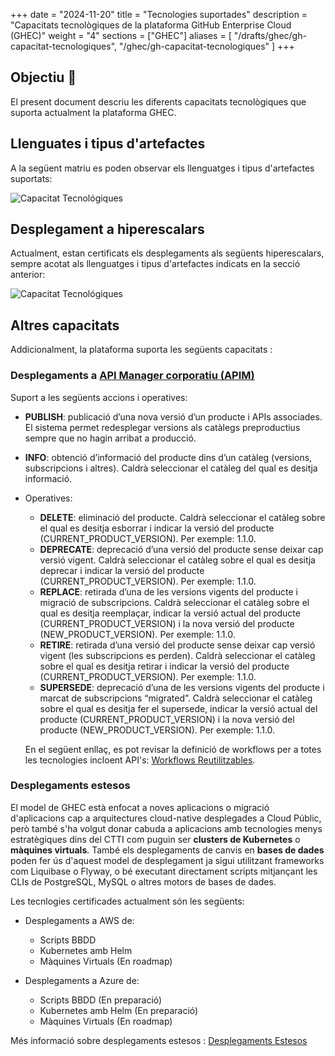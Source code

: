 
+++
date         = "2024-11-20"
title        = "Tecnologies suportades"
description  = "Capacitats tecnològiques de la plataforma GitHub Enterprise Cloud (GHEC)"
weight      = "4"
sections    = ["GHEC"]
aliases = [
    "/drafts/ghec/gh-capacitat-tecnologiques",
    "/ghec/gh-capacitat-tecnologiques"
]
+++

## Objectiu  🚀

El present document descriu les diferents capacitats tecnològiques que suporta actualment la plataforma GHEC.


## Llenguates i tipus d'artefactes

A la següent matriu es poden observar els llenguatges i tipus d'artefactes suportats:

![Capacitat Tecnológiques](/images/GHEC/gh_capacidades_tecnologicas.png)


## Desplegament a hiperescalars 

Actualment, estan certificats els desplegaments als següents hiperescalars, sempre acotat als llenguatges i tipus d'artefactes indicats en la secció anterior:

![Capacitat Tecnológiques](/images/GHEC/gh-hyperescalares_cloud.png)                                        


## Altres capacitats

Addicionalment, la plataforma suporta les següents capacitats :

### Desplegaments a [API Manager corporatiu (APIM)](https://canigo.ctti.gencat.cat/plataformes/apim/)

Suport a les següents accions i operatives:

* **PUBLISH**: publicació d’una nova versió d’un producte i APIs associades. El sistema permet redesplegar versions als catàlegs preproductius sempre que no hagin arribat a producció.

* **INFO**: obtenció d’informació del producte dins d’un catàleg (versions, subscripcions i altres). Caldrà seleccionar el catàleg del qual es desitja informació.

* Operatives:
    * **DELETE**: eliminació del producte. Caldrà seleccionar el catàleg sobre el qual es desitja esborrar i indicar la versió del producte (CURRENT_PRODUCT_VERSION). Per exemple: 1.1.0.
    * **DEPRECATE**: deprecació d’una versió del producte sense deixar cap versió vigent. Caldrà seleccionar el catàleg sobre el qual es desitja deprecar i indicar la versió del producte (CURRENT_PRODUCT_VERSION). Per exemple: 1.1.0.
    * **REPLACE**: retirada d’una de les versions vigents del producte i migració de subscripcions. Caldrà seleccionar el catàleg sobre el qual es desitja reemplaçar, indicar la versió actual del producte (CURRENT_PRODUCT_VERSION) i la nova versió del producte (NEW_PRODUCT_VERSION). Per exemple: 1.1.0.
    * **RETIRE**: retirada d’una versió del producte sense deixar cap versió vigent (les subscripcions es perden). Caldrà seleccionar el catàleg sobre el qual es desitja retirar i indicar la versió del producte (CURRENT_PRODUCT_VERSION). Per exemple: 1.1.0.
    * **SUPERSEDE**: deprecació d’una de les versions vigents del producte i marcat de subscripcions “migrated”. Caldrà seleccionar el catàleg sobre el qual es desitja fer el supersede, indicar la versió actual del producte (CURRENT_PRODUCT_VERSION) i la nova versió del producte (NEW_PRODUCT_VERSION). Per exemple: 1.1.0.


    En el següent enllaç, es pot revisar la definició de workflows per a totes les tecnologies incloent API's: [Workflows Reutilitzables](../gh-definicio-workflows/).


### Desplegaments estesos

El model de GHEC està enfocat a noves aplicacions o migració d'aplicacions cap a arquitectures cloud-native desplegades a Cloud Públic, però també s'ha volgut donar cabuda a aplicacions amb tecnologies menys estratègiques dins del CTTI com puguin ser **clusters de Kubernetes** o **màquines virtuals**. També els desplegaments de canvis en **bases de dades** poden fer ús d'aquest model de desplegament ja sigui utilitzant frameworks com Liquibase o Flyway, o bé executant directament scripts mitjançant les CLIs de PostgreSQL, MySQL o altres motors de bases de dades.

Les tecnlogies certificades actualment són les següents:

* Desplegaments a AWS de:
    * Scripts BBDD
    * Kubernetes amb Helm
    * Màquines Virtuals (En roadmap)

* Desplegaments a Azure de:
    * Scripts BBDD (En preparació)
    * Kubernetes amb Helm (En preparació)
    * Màquines Virtuals (En roadmap)


Més informació sobre desplegaments estesos : [Desplegaments Estesos](../gh-desplegaments-estesos/)



